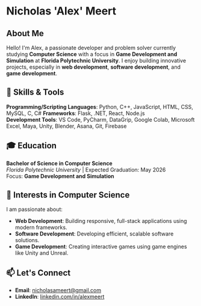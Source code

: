 
# Nicholas 'Alex' Meert

## About Me  
Hello! I'm Alex, a passionate developer and problem solver currently studying **Computer Science** with a focus in **Game Development and Simulation** at **Florida Polytechnic University**. I enjoy building innovative projects, especially in **web development**, **software development**, and **game development**.

## 🔧 Skills & Tools  
**Programming/Scripting Languages**: Python, C++, JavaScript, HTML, CSS, MySQL, C, C#
**Frameworks**: Flask, .NET, React, Node.js  
**Development Tools**: VS Code, PyCharm, DataGrip, Google Colab, Microsoft Excel, Maya, Unity, Blender, Asana, Git, Firebase

## 🎓 Education  
**Bachelor of Science in Computer Science**  
*Florida Polytechnic University* | Expected Graduation: May 2026  
Focus: **Game Development and Simulation**

## 🌱 Interests in Computer Science  
I am passionate about:

- **Web Development**: Building responsive, full-stack applications using modern frameworks.  
- **Software Development**: Developing efficient, scalable software solutions.  
- **Game Development**: Creating interactive games using game engines like Unity and Unreal.  

## 📫 Let's Connect  
- **Email**: nicholasameert@gmail.com  
- **LinkedIn**: [linkedin.com/in/alexmeert](https://linkedin.com/in/alexmeert)

